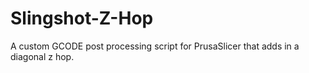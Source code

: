 # Slingshot-Z-Hop
A custom GCODE post processing script for PrusaSlicer that adds in a diagonal z hop. 
